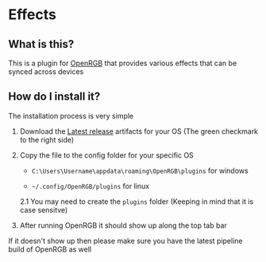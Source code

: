 # Effects

## What is this?

This is a plugin for [OpenRGB](https://gitlab.com/CalcProgrammer1/OpenRGB) that provides various effects that can be synced across devices

## How do I install it?

The installation process is very simple

1. Download the [Latest release](https://gitlab.com/herosilas12/OpenRGB-Plugins/-/commits/Effects) artifacts for your OS (The green checkmark to the right side)

2. Copy the file to the config folder for your specific OS

   * ``C:\Users\Username\appdata\roaming\OpenRGB\plugins`` for windows

   * ``~/.config/OpenRGB/plugins`` for linux

   2.1 You may need to create the ``plugins`` folder (Keeping in mind that it is case sensitve)

3. After running OpenRGB it should show up along the top tab bar

If it doesn't show up then please make sure you have the latest pipeline build of OpenRGB as well
